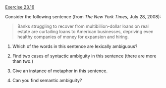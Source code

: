 [Exercise 23.16](ex_16/)

Consider the following sentence (from *The New York Times,*
July 28, 2008):

> Banks struggling to recover from multibillion-dollar loans on real
> estate are curtailing loans to American businesses, depriving even
> healthy companies of money for expansion and hiring.

1.  Which of the words in this sentence are lexically ambiguous?

2.  Find two cases of syntactic ambiguity in this sentence (there are
    more than two.)

3.  Give an instance of metaphor in this sentence.

4.  Can you find semantic ambiguity?
